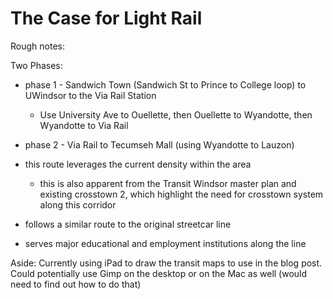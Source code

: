# The Case for Light Rail

Rough notes:

Two Phases:
- phase 1 - Sandwich Town (Sandwich St to Prince to College loop) to UWindsor to the Via Rail Station
  - Use University Ave to Ouellette, then Ouellette to Wyandotte, then Wyandotte to Via Rail
- phase 2 - Via Rail to Tecumseh Mall (using Wyandotte to Lauzon)

- this route leverages the current density within the area
  - this is also apparent from the Transit Windsor master plan and existing crosstown 2, which highlight the need for crosstown system along this corridor
- follows a similar route to the original streetcar line
- serves major educational and employment institutions along the line

Aside:
Currently using iPad to draw the transit maps to use in the blog post. Could potentially use Gimp on the desktop or on the Mac as well (would need to find out how to do that)